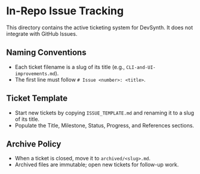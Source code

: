 # In-Repo Issue Tracking

This directory contains the active ticketing system for DevSynth. It does not integrate with GitHub Issues.

## Naming Conventions

- Each ticket filename is a slug of its title (e.g., `CLI-and-UI-improvements.md`).
- The first line must follow `# Issue <number>: <title>`.

## Ticket Template

- Start new tickets by copying `ISSUE_TEMPLATE.md` and renaming it to a slug of its title.
- Populate the Title, Milestone, Status, Progress, and References sections.

## Archive Policy

- When a ticket is closed, move it to `archived/<slug>.md`.
- Archived files are immutable; open new tickets for follow-up work.
